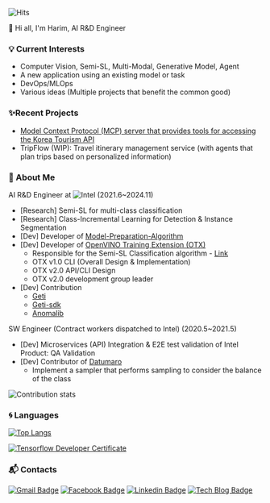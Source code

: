  ![Hits](https://img.shields.io/github/followers/harimkang?label=Follow)

:wave: Hi all, I'm Harim, AI R&D Engineer

### :bulb: Current Interests
- Computer Vision, Semi-SL, Multi-Modal, Generative Model, Agent
- A new application using an existing model or task
- DevOps/MLOps
- Various ideas (Multiple projects that benefit the common good)

### ✨Recent Projects
- [Model Context Protocol (MCP) server that provides tools for accessing the Korea Tourism API](https://github.com/harimkang/mcp-korea-tourism-api)
- TripFlow (WIP): Travel itinerary management service (with agents that plan trips based on personalized information)

### :purple_heart: About Me

AI R&D Engineer at ![Intel](https://img.shields.io/badge/-Intel-0071C5?style=plastic&logo=intel&logoColor=white) (2021.6~2024.11)
- [Research] Semi-SL for multi-class classification
- [Research] Class-Incremental Learning for Detection & Instance Segmentation
- [Dev] Developer of [Model-Preparation-Algorithm](https://github.com/openvinotoolkit/model_preparation_algorithm)
- [Dev] Developer of [OpenVINO Training Extension (OTX)](https://github.com/openvinotoolkit/training_extensions)
    - Responsible for the Semi-SL Classification algorithm - [Link](https://openvinotoolkit.github.io/training_extensions/stable/guide/explanation/algorithms/classification/multi_class_classification.html#semi-supervised-learning)
    - OTX v1.0 CLI (Overall Design & Implementation)
    - OTX v2.0 API/CLI Design
    - OTX v2.0 development group leader
- [Dev] Contribution
    - [Geti](https://geti.intel.com/)
    - [Geti-sdk](https://github.com/openvinotoolkit/geti-sdk)
    - [Anomalib](https://github.com/openvinotoolkit/anomalib)

SW Engineer (Contract workers dispatched to Intel) (2020.5~2021.5)
- [Dev] Microservices (API) Integration & E2E test validation of Intel Product: QA Validation
- [Dev] Contributor of [Datumaro](https://github.com/openvinotoolkit/datumaro)
    - Implement a sampler that performs sampling to consider the balance of the class

![Contribution stats](https://github-contributor-stats.vercel.app/api?username=harimkang&theme=dracula)

### :cyclone: Languages
[![Top Langs](https://github-readme-stats.vercel.app/api/top-langs/?username=harimkang&layout=compact&exclude_repo=Scikit-Learn-Example&hide_title=True&theme=dracula)](https://github.com/anuraghazra/github-readme-stats)

[![Tensorflow Developer Certificate](https://img.shields.io/badge/Tensorflow%20Developer%20Certificate-FF6F00?logo=tensorflow&logoColor=white)](https://www.credential.net/28bacf68-2290-412e-a7cb-8b12ce4204de)

### :mailbox_with_mail: Contacts
[![Gmail Badge](https://img.shields.io/badge/Gmail-d14836?style=flat-square&logo=Gmail&logoColor=white&link=mailto:harimkang4422@gmail.com)](mailto:harimkang4422@gmail.com) [![Facebook Badge](https://img.shields.io/badge/facebook-1877f2?style=flat-square&logo=facebook&logoColor=white&link=https://www.facebook.com/harim.kang)](https://www.facebook.com/harim.kang) [![Linkedin Badge](https://img.shields.io/badge/-LinkedIn-blue?style=flat-square&logo=Linkedin&logoColor=white&link=https://www.linkedin.com/in/harim-kang-1bb974179)](https://www.linkedin.com/in/harim-kang-1bb974179) [![Tech Blog Badge](http://img.shields.io/badge/-Tech%20blog-black?style=flat-square&logo=github&link=https://davinci-ai.tistory.com/)](https://davinci-ai.tistory.com/)

